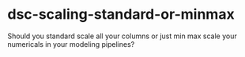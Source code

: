 # dsc-scaling-standard-or-minmax
Should you standard scale all your columns or just min max scale your numericals in your modeling pipelines?
